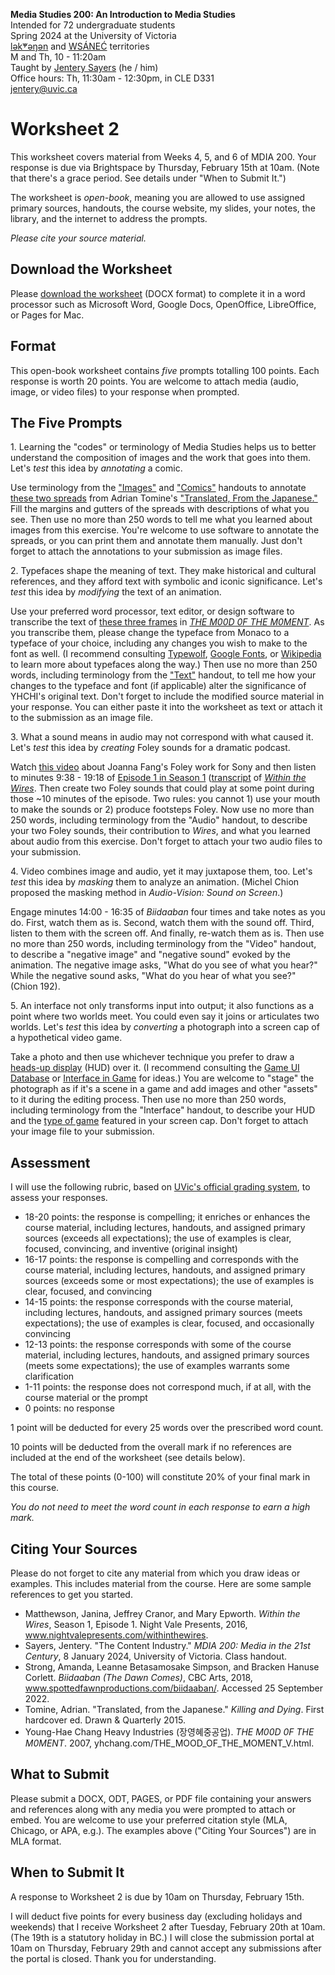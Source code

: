 **Media Studies 200: An Introduction to Media Studies**    
Intended for 72 undergraduate students     
Spring 2024 at the University of Victoria  
[lək̓ʷəŋən](https://www.songheesnation.ca/community/l-k-ng-n-traditional-territory) and [<u>W</u>SÁNEĆ](https://wsanec.com/) territories  
M and Th, 10 - 11:20am     
Taught by [Jentery Sayers](https://jntry.work/) (he / him)      
Office hours: Th, 11:30am - 12:30pm, in CLE D331    
[jentery@uvic.ca](mailto:jentery@uvic.ca)

# Worksheet 2

This worksheet covers material from Weeks 4, 5, and 6 of MDIA 200. Your response is due via Brightspace by Thursday, February 15th at 10am. (Note that there's a grace period. See details under "When to Submit It.")  

The worksheet is *open-book*, meaning you are allowed to use assigned primary sources, handouts, the course website, my slides, your notes, the library, and the internet to address the prompts.

*Please cite your source material.* 

## Download the Worksheet 

Please [download the worksheet](mdia200v2Worksheet2.docx) (DOCX format) to complete it in a word processor such as Microsoft Word, Google Docs, OpenOffice, LibreOffice, or Pages for Mac.  

## Format

This open-book worksheet contains *five* prompts totalling 100 points. Each response is worth 20 points. You are welcome to attach media (audio, image, or video files) to your response when prompted.  

## The Five Prompts 

1\. Learning the "codes" or terminology of Media Studies helps us to better understand the composition of images and the work that goes into them. Let's *test* this idea by *annotating* a comic. 

Use terminology from the ["Images"](https://bright.uvic.ca/d2l/common/dialogs/quickLink/quickLink.d2l?ou=300618&type=coursefile&fileId=imagesHandout.pdf) and ["Comics"](https://bright.uvic.ca/d2l/common/dialogs/quickLink/quickLink.d2l?ou=300618&type=coursefile&fileId=comicsHandout.pdf) handouts to annotate [these two spreads](https://bright.uvic.ca/d2l/common/dialogs/quickLink/quickLink.d2l?ou=300618&type=coursefile&fileId=tomineSpreads.pdf) from Adrian Tomine's ["Translated, From the Japanese."](https://bright.uvic.ca/d2l/common/dialogs/quickLink/quickLink.d2l?ou=300618&type=coursefile&fileId=tomineTranslatedFromTheJapanese.pdf) Fill the margins and gutters of the spreads with descriptions of what you see. Then use no more than 250 words to tell me what you learned about images from this exercise. You're welcome to use software to annotate the spreads, or you can print them and annotate them manually. Just don't forget to attach the annotations to your submission as image files. 

2\. Typefaces shape the meaning of text. They make historical and cultural references, and they afford text with symbolic and iconic significance. Let's *test* this idea by *modifying* the text of an animation. 

Use your preferred word processor, text editor, or design software to transcribe the text of [these three frames](https://bright.uvic.ca/d2l/common/dialogs/quickLink/quickLink.d2l?ou=300618&type=coursefile&fileId=yhchiM00DFramesForWorksheet2.pdf) in [*THE M00D 0F THE M0MENT*](https://www.yhchang.com/THE_MOOD_OF_THE_MOMENT_V.html). As you transcribe them, please change the typeface from Monaco to a typeface of your choice, including any changes you wish to make to the font as well. (I recommend consulting [Typewolf](https://www.typewolf.com/recommendations), [Google Fonts](https://fonts.google.com/), or [Wikipedia](https://en.wikipedia.org/wiki/List_of_typefaces) to learn more about typefaces along the way.) Then use no more than 250 words, including terminology from the ["Text"](https://bright.uvic.ca/content/enforced/300618-202401MDIA200A01(22068)CO/textHandout.pdf) handout, to tell me how your changes to the typeface and font (if applicable) alter the significance of YHCHI's original text. Don't forget to include the modified source material in your response. You can either paste it into the worksheet as text or attach it to the submission as an image file. 

3\. What a sound means in audio may not correspond with what caused it. Let's *test* this idea by *creating* Foley sounds for a dramatic podcast.   

Watch [this video](https://www.youtube.com/watch?v=WFVLWo5B81w) about Joanna Fang's Foley work for Sony and then listen to minutes 9:38 - 19:18 of [Episode 1 in Season 1](https://beta.prx.org/stories/232303) ([transcript](https://bright.uvic.ca/d2l/common/dialogs/quickLink/quickLink.d2l?ou=300618&type=coursefile&fileId=withinTheWiresTranscriptS1E1.pdf) of [*Within the Wires*](https://www.nightvalepresents.com/withinthewires). Then create two Foley sounds that could play at some point during those ~10 minutes of the episode. Two rules: you cannot 1) use your mouth to make the sounds or 2) produce footsteps Foley. Now use no more than 250 words, including terminology from the "Audio" handout, to describe your two Foley sounds, their contribution to *Wires*, and what you learned about audio from this exercise. Don't forget to attach your two audio files to your submission.  

4\. Video combines image and audio, yet it may juxtapose them, too. Let's *test* this idea by *masking* them to analyze an animation. (Michel Chion proposed the masking method in *Audio-Vision: Sound on Screen*.)

Engage minutes 14:00 - 16:35 of *Biidaaban* four times and take notes as you do. First, watch them as is. Second, watch them with the sound off. Third, listen to them with the screen off. And finally, re-watch them as is. Then use no more than 250 words, including terminology from the "Video" handout, to describe a "negative image" and "negative sound" evoked by the animation. The negative image asks, "What do you see of what you hear?" While the negative sound asks, "What do you hear of what you see?" (Chion 192).   

5\. An interface not only transforms input into output; it also functions as a point where two worlds meet. You could even say it joins or articulates two worlds. Let's *test* this idea by *converting* a photograph into a screen cap of a hypothetical video game. 

Take a photo and then use whichever technique you prefer to draw a [heads-up display](https://en.wikipedia.org/wiki/HUD_(video_games)) (HUD) over it. (I recommend consulting the [Game UI Database](https://www.gameuidatabase.com/index.php) or [Interface in Game](https://interfaceingame.com/) for ideas.) You are welcome to "stage" the photograph as if it's a scene in a game and add images and other "assets" to it during the editing process. Then use no more than 250 words, including terminology from the "Interface" handout, to describe your HUD and the [type of game](https://en.wikipedia.org/wiki/List_of_video_game_genres) featured in your screen cap. Don't forget to attach your image file to your submission. 

## Assessment 

I will use the following rubric, based on [UVic's official grading system](https://www.uvic.ca/calendar/undergrad/index.php#/policy/S1AAgoGuV?bc=true&bcCurrent=14%20-%20Grading&bcGroup=Undergraduate%20Academic%20Regulations&bcItemType=policies), to assess your responses. 

* 18-20 points: the response is compelling; it enriches or enhances the course material, including lectures, handouts, and assigned primary sources (exceeds all expectations); the use of examples is clear, focused, convincing, and inventive (original insight)
* 16-17 points: the response is compelling and corresponds with the course material, including lectures, handouts, and assigned primary sources (exceeds some or most expectations); the use of examples is clear, focused, and convincing 
* 14-15 points: the response corresponds with the course material, including lectures, handouts, and assigned primary sources (meets expectations); the use of examples is clear, focused, and occasionally convincing
* 12-13 points: the response corresponds with some of the course material, including lectures, handouts, and assigned primary sources (meets some expectations); the use of examples warrants some clarification 
* 1-11 points: the response does not correspond much, if at all, with the course material or the prompt
* 0 points: no response  

1 point will be deducted for every 25 words over the prescribed word count. 

10 points will be deducted from the overall mark if no references are included at the end of the worksheet (see details below).

The total of these points (0-100) will constitute 20% of your final mark in this course. 

*You do not need to meet the word count in each response to earn a high mark.* 

## Citing Your Sources 

Please do not forget to cite any material from which you draw ideas or examples. This includes material from the course. Here are some sample references to get you started.  
 
* Matthewson, Janina, Jeffrey Cranor, and Mary Epworth. *Within the Wires*, Season 1, Episode 1. Night Vale Presents, 2016, www.nightvalepresents.com/withinthewires.
* Sayers, Jentery. "The Content Industry." *MDIA 200: Media in the 21st Century*, 8 January 2024, University of Victoria. Class handout. 
* Strong, Amanda, Leanne Betasamosake Simpson, and Bracken Hanuse Corlett. *Biidaaban (The Dawn Comes)*, CBC Arts, 2018, www.spottedfawnproductions.com/biidaaban/. Accessed 25 September 2022.
* Tomine, Adrian. "Translated, from the Japanese." *Killing and Dying*. First hardcover ed. Drawn & Quarterly 2015.
* Young-Hae Chang Heavy Industries (장영혜중공업). *THE M00D 0F THE M0MENT*. 2007, yhchang.com/THE_MOOD_OF_THE_MOMENT_V.html.

## What to Submit 

Please submit a DOCX, ODT, PAGES, or PDF file containing your answers and references along with any media you were prompted to attach or embed. You are welcome to use your preferred citation style (MLA, Chicago, or APA, e.g.). The examples above ("Citing Your Sources") are in MLA format. 

## When to Submit It

A response to Worksheet 2 is due by 10am on Thursday, February 15th.

I will deduct five points for every business day (excluding holidays and weekends) that I receive Worksheet 2 after Tuesday, February 20th at 10am. (The 19th is a statutory holiday in BC.) I will close the submission portal at 10am on Thursday, February 29th and cannot accept any submissions after the portal is closed. Thank you for understanding.
